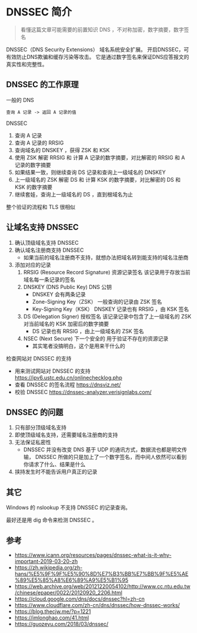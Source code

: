 DNSSEC 简介
================================

> 看懂这篇文章可能需要的前置知识
> DNS ，不对称加密，数字摘要，数字签名

DNSSEC（DNS Security Extensions） 域名系统安全扩展。
开启DNSSEC，可有效防止DNS欺骗和缓存污染等攻击。
它是通过数字签名来保证DNS应答报文的真实性和完整性。

## DNSSEC 的工作原理

一般的 DNS
```
查询 A 记录 -> 返回 A 记录的值
```

DNSSEC
1. 查询 A 记录
1. 查询 A 记录的 RRSIG
1. 查询域名的 DNSKEY ，获得 ZSK 和 KSK
1. 使用 ZSK 解密 RRSIG 和 计算 A 记录的数字摘要，对比解密的 RRSIG 和 A 记录的数字摘要
1. 如果结果一致，则继续查询 DS 记录和查询上一级域名的 DNSKEY
1. 上一级域名的 ZSK 解密 DS 和 计算 KSK 的数字摘要，对比解密的 DS 和 KSK 的数字摘要
1. 继续套娃，查询上一级域名的 DS ，直到根域名为止

整个验证的流程和 TLS 很相似

## 让域名支持 DNSSEC
1. 确认顶级域名支持 DNSSEC
1. 确认域名注册商支持 DNSSEC
    - 如果当前的域名注册商不支持，就想办法把域名转到能支持的域名注册商
1. 添加对应的记录
    1. RRSIG (Resource Record Signature) 资源记录签名 该记录用于存放当前域名每一条记录的签名
    1. DNSKEY (DNS Public Key) DNS 公钥
        - DNSKEY 会有两条记录
        - Zone-Signing Key（ZSK） 一般查询的记录由 ZSK 签名
        - Key-Signing Key（KSK） DNSKEY 记录也有 RRSIG ，由 KSK 签名
    1. DS (Delegation Signer) 授权签名 该记录记录中包含了上一级域名的 ZSK 对当前域名的 KSK 加密后的数字摘要
        - DS 记录也有 RRSIG ，由上一级域名的 ZSK 签名
    1. NSEC (Next Secure) 下一个安全的 用于验证不存在的资源记录
        - 其实笔者没搞明白，这个是用来干什么的

检查网站对 DNSSEC 的支持
- 用来测试网站对 DNSSEC 的支持 https://ipv6.ustc.edu.cn/onlinechecklog.php
- 查看 DNSSEC 的签名流程 https://dnsviz.net/
- 校验 DNSSEC https://dnssec-analyzer.verisignlabs.com/

## DNSSEC 的问题
1. 只有部分顶级域名支持
1. 即使顶级域名支持，还需要域名注册商的支持
1. 无法保证私密性
    - DNSSEC 并没有改变 DNS 基于 UDP 的通讯方式，数据流也都是明文传输， DNSSEC 所做的只是加上了一个数字签名，而中间人依然可以看到你请求了什么、结果是什么
1. 挟持发生时不能告诉用户真正的记录

## 其它

Windows 的 nslookup 不支持 DNSSEC 的记录查询。

最好还是用 dig 命令来检测 DNSSEC 。

## 参考
- https://www.icann.org/resources/pages/dnssec-what-is-it-why-important-2019-03-20-zh
- https://zh.wikipedia.org/zh-hans/%E5%9F%9F%E5%90%8D%E7%B3%BB%E7%BB%9F%E5%AE%89%E5%85%A8%E6%89%A9%E5%B1%95
- https://web.archive.org/web/20121220054102/http://www.cc.ntu.edu.tw/chinese/epaper/0022/20120920_2206.html
- https://cloud.google.com/dns/docs/dnssec?hl=zh-cn
- https://www.cloudflare.com/zh-cn/dns/dnssec/how-dnssec-works/
- https://blog.thecjw.me/?p=1221
- https://imlonghao.com/41.html
- https://guozeyu.com/2018/03/dnssec/
